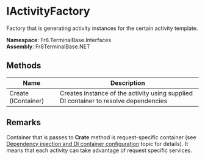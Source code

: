 # IActivityFactory

Factory that is generating activity instances for the certain activity template.

**Namespace**: Fr8.TerminalBase.Interfaces  
**Assembly**: Fr8TerminalBase.NET


## Methods
| Name                            |Description                                                                                 |
|---------------------------------|------------------------------------------------------------------------------------------- |
| Create (IContainer)   | Creates instance of the activity using supplied DI container to resolve dependencies|


## Remarks

Container that is passes to **Crate** method is request-specific container (see [Dependency injection and DI container configuration](/Docs/ForDevelopers/SDK/.NET/DI%20container%20configuration.md) topic for details). It means that each activity can take advantage of request specific services.